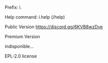 Prefix: i.

Help command: i.help (/help)

Public Version
https://discord.gg/6KVB8wzDve

Premium Version

indisponible...

EPL-2.0 license



